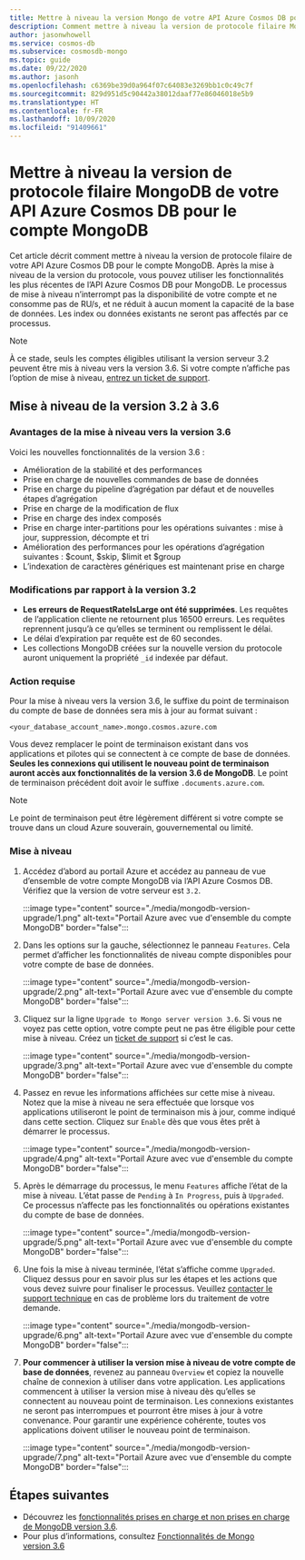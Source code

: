 ```yaml
---
title: Mettre à niveau la version Mongo de votre API Azure Cosmos DB pour le compte MongoDB
description: Comment mettre à niveau la version de protocole filaire MongoDB pour l’API existante Azure Cosmos DB pour les comptes MongoDB
author: jasonwhowell
ms.service: cosmos-db
ms.subservice: cosmosdb-mongo
ms.topic: guide
ms.date: 09/22/2020
ms.author: jasonh
ms.openlocfilehash: c6369be39d0a964f07c64083e3269bb1c0c49c7f
ms.sourcegitcommit: 829d951d5c90442a38012daaf77e86046018e5b9
ms.translationtype: HT
ms.contentlocale: fr-FR
ms.lasthandoff: 10/09/2020
ms.locfileid: "91409661"
---
```

# <a name="upgrade-the-mongodb-wire-protocol-version-of-your-azure-cosmos-dbs-api-for-mongodb-account"></a>Mettre à niveau la version de protocole filaire MongoDB de votre API Azure Cosmos DB pour le compte MongoDB

Cet article décrit comment mettre à niveau la version de protocole filaire de votre API Azure Cosmos DB pour le compte MongoDB. Après la mise à niveau de la version du protocole, vous pouvez utiliser les fonctionnalités les plus récentes de l’API Azure Cosmos DB pour MongoDB. Le processus de mise à niveau n’interrompt pas la disponibilité de votre compte et ne consomme pas de RU/s, et ne réduit à aucun moment la capacité de la base de données. Les index ou données existants ne seront pas affectés par ce processus.

>[!Note]
> À ce stade, seuls les comptes éligibles utilisant la version serveur 3.2 peuvent être mis à niveau vers la version 3.6. Si votre compte n’affiche pas l’option de mise à niveau, [entrez un ticket de support](https://portal.azure.com/?#blade/Microsoft_Azure_Support/HelpAndSupportBlade).

## <a name="upgrading-from-version-32-to-36"></a>Mise à niveau de la version 3.2 à 3.6

### <a name="benefits-of-upgrading-to-version-36"></a>Avantages de la mise à niveau vers la version 3.6

Voici les nouvelles fonctionnalités de la version 3.6 :
- Amélioration de la stabilité et des performances
- Prise en charge de nouvelles commandes de base de données
- Prise en charge du pipeline d’agrégation par défaut et de nouvelles étapes d’agrégation
- Prise en charge de la modification de flux
- Prise en charge des index composés
- Prise en charge inter-partitions pour les opérations suivantes : mise à jour, suppression, décompte et tri
- Amélioration des performances pour les opérations d’agrégation suivantes : $count, $skip, $limit et $group
- L’indexation de caractères génériques est maintenant prise en charge

### <a name="changes-from-version-32"></a>Modifications par rapport à la version 3.2

- **Les erreurs de RequestRateIsLarge ont été supprimées**. Les requêtes de l’application cliente ne retournent plus 16500 erreurs. Les requêtes reprennent jusqu’à ce qu’elles se terminent ou remplissent le délai.
- Le délai d’expiration par requête est de 60 secondes.
- Les collections MongoDB créées sur la nouvelle version du protocole auront uniquement la propriété `_id` indexée par défaut.

### <a name="action-required"></a>Action requise

Pour la mise à niveau vers la version 3.6, le suffixe du point de terminaison du compte de base de données sera mis à jour au format suivant :

```
<your_database_account_name>.mongo.cosmos.azure.com
```

Vous devez remplacer le point de terminaison existant dans vos applications et pilotes qui se connectent à ce compte de base de données. **Seules les connexions qui utilisent le nouveau point de terminaison auront accès aux fonctionnalités de la version 3.6 de MongoDB**. Le point de terminaison précédent doit avoir le suffixe `.documents.azure.com`.

>[!Note]
> Le point de terminaison peut être légèrement différent si votre compte se trouve dans un cloud Azure souverain, gouvernemental ou limité.

### <a name="how-to-upgrade"></a>Mise à niveau

1. Accédez d’abord au portail Azure et accédez au panneau de vue d’ensemble de votre compte MongoDB via l’API Azure Cosmos DB. Vérifiez que la version de votre serveur est `3.2`. 

    :::image type="content" source="./media/mongodb-version-upgrade/1.png" alt-text="Portail Azure avec vue d'ensemble du compte MongoDB" border="false":::

2. Dans les options sur la gauche, sélectionnez le panneau `Features`. Cela permet d’afficher les fonctionnalités de niveau compte disponibles pour votre compte de base de données.

    :::image type="content" source="./media/mongodb-version-upgrade/2.png" alt-text="Portail Azure avec vue d'ensemble du compte MongoDB" border="false":::

3. Cliquez sur la ligne `Upgrade to Mongo server version 3.6`. Si vous ne voyez pas cette option, votre compte peut ne pas être éligible pour cette mise à niveau. Créez un [ticket de support](https://portal.azure.com/?#blade/Microsoft_Azure_Support/HelpAndSupportBlade) si c’est le cas.

    :::image type="content" source="./media/mongodb-version-upgrade/3.png" alt-text="Portail Azure avec vue d'ensemble du compte MongoDB" border="false":::

4. Passez en revue les informations affichées sur cette mise à niveau. Notez que la mise à niveau ne sera effectuée que lorsque vos applications utiliseront le point de terminaison mis à jour, comme indiqué dans cette section. Cliquez sur `Enable` dès que vous êtes prêt à démarrer le processus.

    :::image type="content" source="./media/mongodb-version-upgrade/4.png" alt-text="Portail Azure avec vue d'ensemble du compte MongoDB" border="false":::

5. Après le démarrage du processus, le menu `Features` affiche l’état de la mise à niveau. L’état passe de `Pending` à `In Progress`, puis à `Upgraded`. Ce processus n’affecte pas les fonctionnalités ou opérations existantes du compte de base de données.

    :::image type="content" source="./media/mongodb-version-upgrade/5.png" alt-text="Portail Azure avec vue d'ensemble du compte MongoDB" border="false":::

6. Une fois la mise à niveau terminée, l’état s’affiche comme `Upgraded`. Cliquez dessus pour en savoir plus sur les étapes et les actions que vous devez suivre pour finaliser le processus. Veuillez [contacter le support technique](https://azure.microsoft.com/en-us/support/create-ticket/) en cas de problème lors du traitement de votre demande.

    :::image type="content" source="./media/mongodb-version-upgrade/6.png" alt-text="Portail Azure avec vue d'ensemble du compte MongoDB" border="false":::

7. **Pour commencer à utiliser la version mise à niveau de votre compte de base de données**, revenez au panneau `Overview` et copiez la nouvelle chaîne de connexion à utiliser dans votre application. Les applications commencent à utiliser la version mise à niveau dès qu’elles se connectent au nouveau point de terminaison. Les connexions existantes ne seront pas interrompues et pourront être mises à jour à votre convenance. Pour garantir une expérience cohérente, toutes vos applications doivent utiliser le nouveau point de terminaison.

    :::image type="content" source="./media/mongodb-version-upgrade/7.png" alt-text="Portail Azure avec vue d'ensemble du compte MongoDB" border="false":::

## <a name="next-steps"></a>Étapes suivantes

- Découvrez les [fonctionnalités prises en charge et non prises en charge de MongoDB version 3.6](mongodb-feature-support-36.md).
- Pour plus d’informations, consultez [Fonctionnalités de Mongo version 3.6](https://devblogs.microsoft.com/cosmosdb/azure-cosmos-dbs-api-for-mongodb-now-supports-server-version-3-6/)

